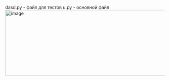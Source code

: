 dasd.py - файл для тестов
u.py - основной файл
<img width="896" height="208" alt="image" src="https://github.com/user-attachments/assets/0b892bde-06c0-469b-8c4d-4489cc0e126c" />


